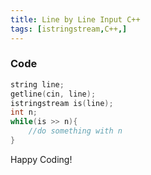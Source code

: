 ```yaml
---
title: Line by Line Input C++
tags: [istringstream,C++,]
---
```


### Code
```cpp
string line;
getline(cin, line);
istringstream is(line);
int n;
while(is >> n){
    //do something with n
}
```
Happy Coding!
